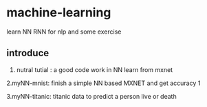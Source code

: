 # machine-learning
learn NN RNN for nlp and some exercise

## introduce
1. nutral tutial : a good code work in NN  learn from mxnet <p> 
 
2.myNN-mnist: finish a simple NN based MXNET and get accuracy 1 <p>

3.myNN-titanic: titanic data to predict a person live or death <p>

